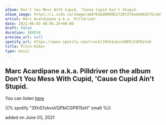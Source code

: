```yaml
---
album: Don't You Mess With Cupid, 'Cause Cupid Ain't Stupid.
album_image: https://i.scdn.co/image/ab67616d0000b2730f2f4ae690d275c3e9b0807e
artist: Marc Acardipane a.k.a. Pilldriver
date: 2021-06-03 00:05:25+00:00
draft: false
duration: 304534
preview_url: null
spotify_url: https://open.spotify.com/track/3XhS1vbvsVQPblCGP615sH
title: Pitch-Hiker
type: music
---
```



## Marc Acardipane a.k.a. Pilldriver on the album Don't You Mess With Cupid, 'Cause Cupid Ain't Stupid.

You can listen [here](https://open.spotify.com/track/3XhS1vbvsVQPblCGP615sH)

{{% spotify "3XhS1vbvsVQPblCGP615sH" small %}}

added on June 03, 2021